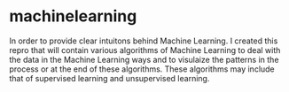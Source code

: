# machinelearning
In order to provide clear intuitons behind Machine Learning. I created this repro that will contain various 
algorithms of Machine Learning to deal with the data in the Machine Learning ways and to visulaize the patterns in the
process or at the end of these algorithms. These algorithms may include that of supervised learning and unsupervised 
learning.
